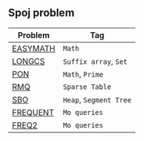 ## Spoj problem
| Problem                               | Tag |
| -----------                           | ----------- |
| [EASYMATH](EASYMATH)                  | `Math` |
| [LONGCS](LONGCS)                      | `Suffix array`, `Set` |
| [PON](PON)                            | `Math`, `Prime` |
| [RMQ](RMQSQ)                          | `Sparse Table` |
| [SBO](SBO)                            | `Heap`, `Segment Tree` |
| [FREQUENT](FREQUENT)                  | `Mo queries` |
| [FREQ2](FREQ2)                        | `Mo queries` |